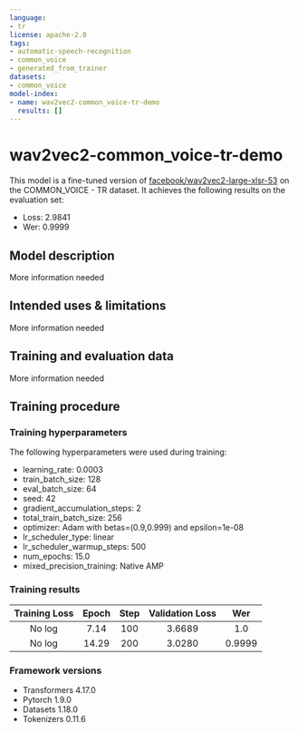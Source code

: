 ```yaml
---
language:
- tr
license: apache-2.0
tags:
- automatic-speech-recognition
- common_voice
- generated_from_trainer
datasets:
- common_voice
model-index:
- name: wav2vec2-common_voice-tr-demo
  results: []
---
```


<!-- This model card has been generated automatically according to the information the Trainer had access to. You
should probably proofread and complete it, then remove this comment. -->

# wav2vec2-common_voice-tr-demo

This model is a fine-tuned version of [facebook/wav2vec2-large-xlsr-53](https://huggingface.co/facebook/wav2vec2-large-xlsr-53) on the COMMON_VOICE - TR dataset.
It achieves the following results on the evaluation set:
- Loss: 2.9841
- Wer: 0.9999

## Model description

More information needed

## Intended uses & limitations

More information needed

## Training and evaluation data

More information needed

## Training procedure

### Training hyperparameters

The following hyperparameters were used during training:
- learning_rate: 0.0003
- train_batch_size: 128
- eval_batch_size: 64
- seed: 42
- gradient_accumulation_steps: 2
- total_train_batch_size: 256
- optimizer: Adam with betas=(0.9,0.999) and epsilon=1e-08
- lr_scheduler_type: linear
- lr_scheduler_warmup_steps: 500
- num_epochs: 15.0
- mixed_precision_training: Native AMP

### Training results

| Training Loss | Epoch | Step | Validation Loss | Wer    |
|:-------------:|:-----:|:----:|:---------------:|:------:|
| No log        | 7.14  | 100  | 3.6689          | 1.0    |
| No log        | 14.29 | 200  | 3.0280          | 0.9999 |


### Framework versions

- Transformers 4.17.0
- Pytorch 1.9.0
- Datasets 1.18.0
- Tokenizers 0.11.6
